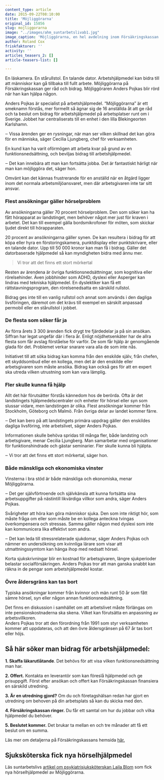 ```yaml
---
content_type: article
date: 2015-09-22T08:10:00
title: 'Möjliggörarna'
original_id: 15856
slug: mojliggorarna
image: "../images/ahm_suntarbetslivab1.jpg"
image_caption: 'Möjliggörarna, en hel avdelning inom Försäkringskassan. De huserar i Karlshamn och hanterar årligen några tusen ansökningar om bidrag för arbetshjälpmedel. '
author: Roland Cox
friskfaktorer: ''
activity: ''
articles_teasers_2: []
article-teasers-list: []

---
```


En läskamera. En stårullstol. En talande dator. Arbetshjälpmedel kan bidra till att människor kan gå tillbaka till fullt arbete. Möjliggörarna på Försäkringskassan ger råd och bidrag. Möjliggöraren Anders Pojkas blir rörd när han kan hjälpa någon.

Anders Pojkas är specialist på arbetshjälpmedel. “Möjliggörarna” är ett smeknamn förstås, mer formellt så ägnar sig de 16 anställda åt att ge råd och ta beslut om bidrag för arbetshjälpmedel på arbetsplatser runt om i Sverige. Jobbet har centraliserats till en enhet i den lilla Blekingeorten Karlshamn.

‒ Vissa ärenden ger en rysningar, när man ser vilken skillnad det kan göra för en människa, säger Cecilia Ljungberg, chef för verksamheten.

En kund kan ha varit oförmögen att arbeta kvar på grund av en funktionsnedsättning, och beviljas bidrag till arbetshjälpmedel.

‒ Det kan innebära att man kan fortsätta jobba. Det är fantastiskt härligt när man kan möjliggöra det, säger hon.

Omvänt kan det kännas frustrerande för en anställd när en åtgärd ligger inom det normala arbetsmiljöansvaret, men där arbetsgivaren inte tar sitt ansvar.

### Flest ansökningar gäller hörselproblem

Av ansökningarna gäller 70 procent hörselproblem. Den som söker kan ha fått hörapparat av landstinget, men behöver något mer just för kraven i arbetet. Det kan till exempel gälla bordsmikrofoner för möten, som skickar ljudet direkt till hörapparaten.

20 procent av ansökningarna gäller synen. De kan resultera i bidrag för att köpa eller hyra en förstoringskamera, punktdisplay eller punktskrivare, eller en talande dator. Upp till 50 000 kronor kan man få i bidrag. Gäller det datorbaserade hjälpmedel så kan myndigheten bidra med ännu mer.

> Vi tror att det finns ett stort mörkertal

Resten av ärendena är övriga funktionsnedsättningar, som kognitiva eller rörelsehinder. Även jobbhinder som ADHD, dyslexi eller Asperger kan lindras med tekniska hjälpmedel. En dyslektiker kan få ett rättstavningsprogram, den rörelsenedsatta en särskild rullstol.

Bidrag ges inte till en vanlig rullstol och annat som används i den dagliga livsföringen, däremot om det krävs till exempel en särskilt anpassad permobil eller en stårullstol i jobbet.

### De flesta som söker får ja

Av förra årets 3 300 ärenden fick drygt tre fjärdedelar ja på sin ansökan. Siffran har legat ungefär där i flera år. Enligt nöjdhetsenkäter har de allra flesta som får avslag förståelse för varför. De som får hjälp är genomgående glada för det. Problemet verkar snarare vara alla de som inte nås.

Initiativet till att söka bidrag kan komma från den enskilde själv, från chefen, ett skyddsombud eller en kollega, men det är den enskilde eller arbetsgivaren som måste ansöka. Bidrag kan också ges för att en expert ska utreda vilken utrustning som kan vara lämplig.

### Fler skulle kunna få hjälp

Allt det här förutsätter förstås kännedom hos de berörda. Ofta är det landstingets hjälpmedelscentraler och enheter för hörsel eller syn som slussar vidare, men landstingen är olika. Flest ansökningar kommer från Stockholm, Göteborg och Malmö. Från övriga delar av landet kommer färre.

‒ Det kan bero på att landstingets primära uppdrag gäller den enskildes dagliga livsföring, inte arbetslivet, säger Anders Pojkas.

Informationen skulle behöva spridas till många fler, både landsting och arbetsgivare, menar Cecilia Ljungberg. Man samarbetar med organisationer för funktionshindrade och gästar seminarier. Fler skulle kunna bli hjälpta.

‒ Vi tror att det finns ett stort mörkertal, säger hon.

### Både mänskliga och ekonomiska vinster

Vinsterna i bra stöd är både mänskliga och ekonomiska, menar Möjliggörarna.

‒ Det ger självförtroende och självkänsla att kunna fortsätta sina arbetsuppgifter på nästintill likvärdiga villkor som andra, säger Anders Pojkas.

Svårigheter att höra kan göra människor sjuka. Den som inte riktigt hör, som måste fråga om eller som måste be en kollega anteckna tvingas överkompensera och stressas. Samma gäller någon med dyslexi som inte kan kommunicera lika effektivt som andra.

‒ Det kan leda till stressrelaterade sjukdomar, säger Anders Pojkas och nämner en undersökning om kvinnliga lärare som visar att utmattningssymtom kan hänga ihop med nedsatt hörsel.

Korta sjukskrivningar blir en kostnad för arbetsgivaren, längre sjukperioder belastar socialförsäkringen. Anders Pojkas tror att man ganska snabbt kan räkna in de pengar som arbetshjälpmedel kostar.

### Övre åldersgräns kan tas bort

Typiska ansökningar kommer från kvinnor och män runt 50 år som fått sämre hörsel, syn eller någon annan funktionsnedsättning.

Det finns en diskussion i samhället om att arbetslivet måste förlängas om inte pensionskostnaderna ska skena. Vilket kan förutsätta en anpassning av arbetsvillkoren.  
Anders Pojkas tror att den förordning från 1991 som styr verksamheten kommer att uppdateras, och att den övre åldersgränsen på 67 år tas bort eller höjs.

Så här söker man bidrag för arbetshjälpmedel:
---------------------------------------------

**1\. Skaffa läkarutlåtande**. Det behövs för att visa vilken funktionsnedsättning man har.

**2\. Offert.** Kontakta en leverantör som kan föreslå hjälpmedel och ge prisuppgift. Först efter ansökan och offert kan Försäkringskassan finansiera en särskild utredning.

**3\. Är en utredning gjord?** Om du och företagshälsan redan har gjort en utredning om behoven på din arbetsplats så kan du skicka med den.

**4\. Försäkringskassan ringer.** Du får ett samtal om hur du jobbar och vilka hjälpmedel du behöver.

**5\. Beslutet kommer.** Det brukar ta mellan en och tre månader att få ett beslut om en summa.

Läs mer om detaljerna på Försäkringskassans hemsida [här.](https://www.forsakringskassan.se/privatpers/funktionsnedsattning/arbetshjalpmedel "Så här söker du stöd för arbetshjälpmedel")

Sjuksköterska fick nya hörselhjälpmedel
---------------------------------------

Läs suntarbetslivs [artikel om psykiatrisjuksköterskan Laila Blom](/artiklar/battre-rehabilitering/hjalpmedlen-i-jobbet-gjorde-skillnad/ "Laila Blom") som fick nya hörselhjälpmedel av Möjliggörarna.

